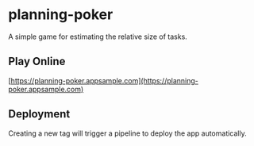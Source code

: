 # planning-poker

A simple game for estimating the relative size of tasks.

## Play Online

[https://planning-poker.appsample.com](https://planning-poker.appsample.com)

## Deployment

Creating a new tag will trigger a pipeline to deploy the app automatically.
